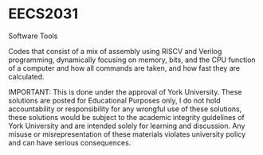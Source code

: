 # EECS2031
Software Tools

Codes that consist of a mix of assembly using RISCV and Verilog programming, dynamically focusing on memory, bits, and the CPU function of a computer and how all commands are taken, and how fast they are calculated.

IMPORTANT: This is done under the approval of York University. These solutions are posted for Educational Purposes only, I do not hold accountability or responsibility for any wrongful use of these solutions, these solutions would be subject to the academic integrity guidelines of York University and are intended solely for learning and discussion. Any misuse or misrepresentation of these materials violates university policy and can have serious consequences.

